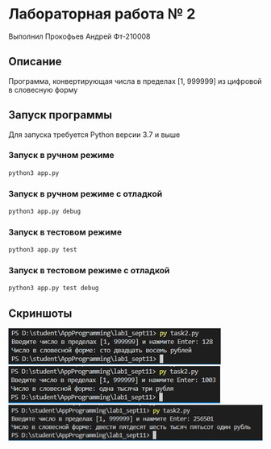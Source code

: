# Лабораторная работа № 2
Выполнил Прокофьев Андрей Фт-210008

## Описание
Программа, конвертирующая числа в пределах [1, 999999] из цифровой в словесную форму

## Запуск программы
Для запуска требуется Python версии 3.7 и выше

### Запуск в ручном режиме
```bash
python3 app.py
```

### Запуск в ручном режиме с отладкой
```bash
python3 app.py debug
```

### Запуск в тестовом режиме
```bash
python3 app.py test
```

### Запуск в тестовом режиме с отладкой
```bash
python3 app.py test debug
```

## Скриншоты
![Значение 128](/img/ss128.jpg)
![Значение 1003](/img/ss1003.jpg)
![Значение 256501](/img/ss256501.jpg)
